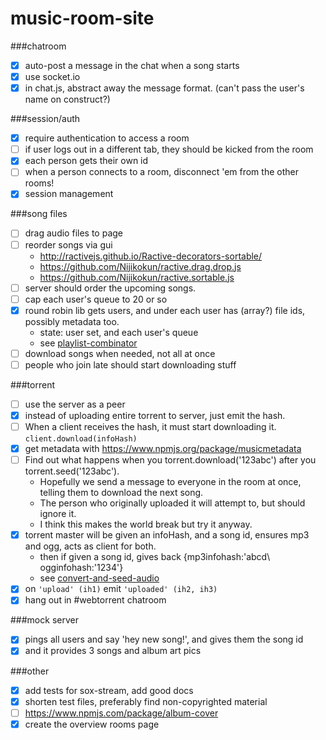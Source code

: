 # music-room-site

###chatroom

- [x] auto-post a message in the chat when a song starts
- [x] use socket.io
- [x] in chat.js, abstract away the message format. (can't pass the user's name on construct?)

###session/auth

- [x] require authentication to access a room
- [ ] if user logs out in a different tab, they should be kicked from the room
- [x] each person gets their own id
- [ ] when a person connects to a room, disconnect \'em from the other rooms!
- [x] session management

###song files

- [ ] drag audio files to page
- [ ] reorder songs via gui
	- http://ractivejs.github.io/Ractive-decorators-sortable/
	- https://github.com/Nijikokun/ractive.drag.drop.js
	- https://github.com/Nijikokun/ractive.sortable.js
- [ ] server should order the upcoming songs.
- [ ] cap each user\'s queue to 20 or so
- [x] round robin lib gets users, and under each user has (array?) file ids, possibly metadata too.
	- state: user set, and each user\'s queue
	- see [playlist-combinator](https://github.com/ArtskyJ/playlist-combinator)
- [ ] download songs when needed, not all at once
- [ ] people who join late should start downloading stuff

###torrent

- [ ] use the server as a peer
- [x] instead of uploading entire torrent to server, just emit the hash.
- [ ] When a client receives the hash, it must start downloading it. `client.download(infoHash)`
- [x] get metadata with https://www.npmjs.org/package/musicmetadata
- [ ] Find out what happens when you torrent.download(\'123abc\') after you torrent.seed(\'123abc\').
	- Hopefully we send a message to everyone in the room at once, telling them to download the next song.
	- The person who originally uploaded it will attempt to, but should ignore it.
	- I think this makes the world break but try it anyway.
- [x] torrent master will be given an infoHash, and a song id, ensures mp3 and ogg, acts as client for both.
	- then if given a song id, gives back {mp3infohash:\'abcd\ ogginfohash:\'1234\'}
	- see [convert-and-seed-audio](https://github.com/ArtskydJ/convert-and-seed-audio)
- [x] on `'upload' (ih1)` emit `'uploaded' (ih2, ih3)`
- [x] hang out in #webtorrent chatroom

###mock server

- [x] pings all users and say 'hey new song!', and gives them the song id
- [x] and it provides 3 songs and album art pics

###other

- [x] add tests for sox-stream, add good docs
- [x] shorten test files, preferably find non-copyrighted material
- [ ] https://www.npmjs.com/package/album-cover
- [x] create the overview rooms page
